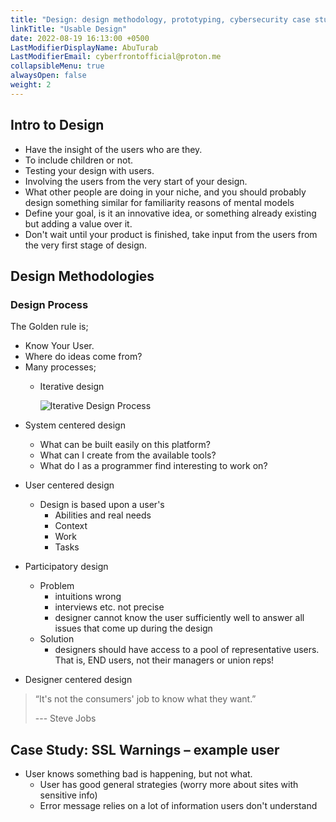 ```yaml
---
title: "Design: design methodology, prototyping, cybersecurity case study"
linkTitle: "Usable Design"
date: 2022-08-19 16:13:00 +0500
LastModifierDisplayName: AbuTurab
LastModifierEmail: cyberfrontofficial@proton.me
collapsibleMenu: true
alwaysOpen: false
weight: 2
---
```


## **Intro to Design**

- Have the insight of the users who are they.
- To include children or not.
- Testing your design with users.
- Involving the users from the very start of your design.
- What other people are doing in your niche, and you should probably design something similar for familiarity reasons of mental models
- Define your goal, is it an innovative idea, or something already existing but adding a value over it.
- Don't wait until your product is finished, take input from the users from the very first stage of design.

## **Design Methodologies**

### Design Process
  
The Golden rule is;
- Know Your User.
- Where do ideas come from?
- Many processes;
  + Iterative design

    ![Iterative Design Process](/notes/Usable%20Design.png)
  
+ System centered design
  - What can be built easily on this platform?
  - What can I create from the available tools?
  - What do I as a programmer find interesting to work on?
	  
+ User centered design
  - Design is based upon a user's
    + Abilities and real needs
    + Context
    + Work
    + Tasks

+ Participatory design
  - Problem
    + intuitions wrong
    + interviews etc. not precise
    + designer cannot know the user sufficiently well to answer all issues that come up during the design
  - Solution
    + designers should have access to a pool of representative users. That is, END users, not their managers or union reps!
	  
+ Designer centered design  

> “It's not the consumers' job to know what they want.”
>
> --- Steve Jobs

## **Case Study: SSL Warnings – example user**

 - User knows something bad is happening, but not what.
	- User has good general strategies (worry more about sites with sensitive info)
	- Error message relies on a lot of information users don't understand
